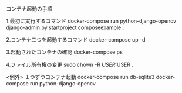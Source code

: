 コンテナ起動の手順

1.最初に実行するコマンド
docker-compose run python-django-opencv  django-admin.py startproject composeexample .

2.コンテナ二つを起動するコマンド
docker-compose up -d

3.起動されたコンテナの確認
docker-compose ps                       

4.ファイル所有権の変更
sudo chown -R $USER:$USER .

<例外>
１つずつコンテナ起動
docker-compose run db-sqlite3
docker-compose run python-django-opencv
